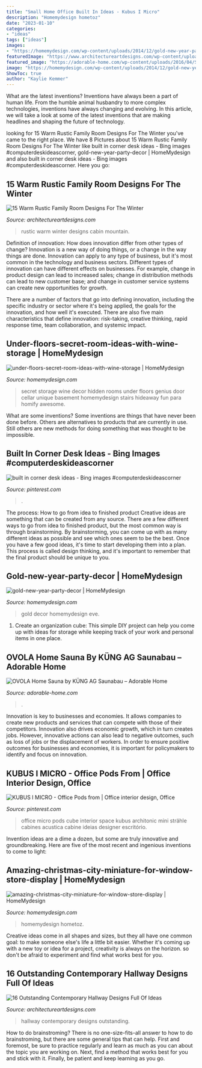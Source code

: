 ```yaml
---
title: "Small Home Office Built In Ideas - Kubus I Micro"
description: "Homemydesign hometoz"
date: "2023-01-10"
categories:
- "ideas"
tags: ["ideas"]
images:
- "https://homemydesign.com/wp-content/uploads/2014/12/gold-new-year-party-decor.jpg"
featuredImage: "https://www.architectureartdesigns.com/wp-content/uploads/2014/10/15-Warm-Rustic-Family-Room-Designs-For-The-Winter-12-630x883.jpg"
featured_image: "https://adorable-home.com/wp-content/uploads/2016/04/Swiss-home-sauna-Ovola-1024x639.jpg"
image: "https://homemydesign.com/wp-content/uploads/2014/12/gold-new-year-party-decor.jpg"
ShowToc: true
author: "Kaylie Kemmer"
---
```



What are the latest inventions?
Inventions have always been a part of human life. From the humble animal husbandry to more complex technologies, inventions have always changing and evolving. In this article, we will take a look at some of the latest inventions that are making headlines and shaping the future of technology.

	

		
looking for 15 Warm Rustic Family Room Designs For The Winter you've came to the right place. We have 8 Pictures about 15 Warm Rustic Family Room Designs For The Winter like built in corner desk ideas - Bing images #computerdeskideascorner, gold-new-year-party-decor | HomeMydesign and also built in corner desk ideas - Bing images #computerdeskideascorner. Here you go:
		
    
## 15 Warm Rustic Family Room Designs For The Winter

<img loading=lazy src="https://www.architectureartdesigns.com/wp-content/uploads/2014/10/15-Warm-Rustic-Family-Room-Designs-For-The-Winter-12-630x883.jpg" onerror="this.onerror=null;this.src='https://tse4.mm.bing.net/th?id=OIP.Itgj3dTGvYmXyyCREI6akQHaKY&amp;pid=15.1';" alt="15 Warm Rustic Family Room Designs For The Winter">

_Source: architectureartdesigns.com_

>rustic warm winter designs cabin mountain. 

	

Definition of innovation: How does innovation differ from other types of change?
Innovation is a new way of doing things, or a change in the way things are done. Innovation can apply to any type of business, but it's most common in the technology and business sectors.
Different types of innovation can have different effects on businesses. For example, change in product design can lead to increased sales; change in distribution methods can lead to new customer base; and change in customer service systems can create new opportunities for growth.

There are a number of factors that go into defining innovation, including the specific industry or sector where it's being applied, the goals for the innovation, and how well it's executed. There are also five main characteristics that define innovation: risk-taking, creative thinking, rapid response time, team collaboration, and systemic impact.

    
## Under-floors-secret-room-ideas-with-wine-storage | HomeMydesign

<img loading=lazy src="https://homemydesign.com/wp-content/uploads/2019/08/under-floors-secret-room-ideas-with-wine-storage.jpg" onerror="this.onerror=null;this.src='https://tse3.mm.bing.net/th?id=OIP.UUb3jVdYB0_8r-wJMo-3eAHaLF&amp;pid=15.1';" alt="under-floors-secret-room-ideas-with-wine-storage | HomeMydesign">

_Source: homemydesign.com_

>secret storage wine decor hidden rooms under floors genius door cellar unique basement homemydesign stairs hideaway fun para homify awesome. 

	

What are some inventions?
Some inventions are things that have never been done before. Others are alternatives to products that are currently in use. Still others are new methods for doing something that was thought to be impossible.

    
## Built In Corner Desk Ideas - Bing Images #computerdeskideascorner

<img loading=lazy src="https://i.pinimg.com/736x/5b/dc/9d/5bdc9d2c2285fc1c4eecd501340ded54.jpg" onerror="this.onerror=null;this.src='https://tse2.mm.bing.net/th?id=OIP.DQalchptMZ7VldWbkaXGigHaJ3&amp;pid=15.1';" alt="built in corner desk ideas - Bing images #computerdeskideascorner">

_Source: pinterest.com_

>. 

	

The process: How to go from idea to finished product
Creative ideas are something that can be created from any source. There are a few different ways to go from idea to finished product, but the most common way is through brainstorming. By brainstorming, you can come up with as many different ideas as possible and see which ones seem to be the best. Once you have a few good ideas, it's time to start developing them into a plan. This process is called design thinking, and it's important to remember that the final product should be unique to you.

    
## Gold-new-year-party-decor | HomeMydesign

<img loading=lazy src="https://homemydesign.com/wp-content/uploads/2014/12/gold-new-year-party-decor.jpg" onerror="this.onerror=null;this.src='https://tse4.mm.bing.net/th?id=OIP.wtkxnxxalpEnJKuCNiB5EgHaPE&amp;pid=15.1';" alt="gold-new-year-party-decor | HomeMydesign">

_Source: homemydesign.com_

>gold decor homemydesign eve. 

	

1. Create an organization cube: This simple DIY project can help you come up with ideas for storage while keeping track of your work and personal items in one place.

    
## OVOLA Home Sauna By KÜNG AG Saunabau – Adorable Home

<img loading=lazy src="https://adorable-home.com/wp-content/uploads/2016/04/Swiss-home-sauna-Ovola-1024x639.jpg" onerror="this.onerror=null;this.src='https://tse1.mm.bing.net/th?id=OIP.xESJt6r5GlxAso_M26O8wwHaEn&amp;pid=15.1';" alt="OVOLA Home Sauna by KÜNG AG Saunabau – Adorable Home">

_Source: adorable-home.com_

>. 

	

Innovation is key to businesses and economies. It allows companies to create new products and services that can compete with those of their competitors. Innovation also drives economic growth, which in turn creates jobs. However, innovative actions can also lead to negative outcomes, such as loss of jobs or the displacement of workers. In order to ensure positive outcomes for businesses and economies, it is important for policymakers to identify and focus on innovation.

    
## KUBUS I MICRO - Office Pods From | Office Interior Design, Office

<img loading=lazy src="https://i.pinimg.com/736x/91/e6/23/91e62336331f3b66d6ab8456a27a2059.jpg" onerror="this.onerror=null;this.src='https://tse3.mm.bing.net/th?id=OIP.c0Aq_p6NiWK9y52gaMmEiQHaLH&amp;pid=15.1';" alt="KUBUS I MICRO - Office Pods from | Office interior design, Office">

_Source: pinterest.com_

>office micro pods cube interior space kubus architonic mini strähle cabines acustica cabine ideias designer escritório. 

	

Invention ideas are a dime a dozen, but some are truly innovative and groundbreaking. Here are five of the most recent and ingenious inventions to come to light: 

    
## Amazing-christmas-city-miniature-for-window-store-display | HomeMydesign

<img loading=lazy src="https://homemydesign.com/wp-content/uploads/2019/12/amazing-christmas-city-miniature-for-window-store-display.jpg" onerror="this.onerror=null;this.src='https://tse1.mm.bing.net/th?id=OIP.USMqLFpr0huTTTyAxjNOGQHaKr&amp;pid=15.1';" alt="amazing-christmas-city-miniature-for-window-store-display | HomeMydesign">

_Source: homemydesign.com_

>homemydesign hometoz. 

	

Creative ideas come in all shapes and sizes, but they all have one common goal: to make someone else's life a little bit easier. Whether it's coming up with a new toy or idea for a project, creativity is always on the horizon. so don't be afraid to experiment and find what works best for you.

    
## 16 Outstanding Contemporary Hallway Designs Full Of Ideas

<img loading=lazy src="http://www.architectureartdesigns.com/wp-content/uploads/2017/05/16-Outstanding-Contemporary-Hallway-Designs-Full-Of-Ideas-3-630x925.jpg" onerror="this.onerror=null;this.src='https://tse3.mm.bing.net/th?id=OIP.VlvayWNxiV2JMW_QApjKoQHaK3&amp;pid=15.1';" alt="16 Outstanding Contemporary Hallway Designs Full Of Ideas">

_Source: architectureartdesigns.com_

>hallway contemporary designs outstanding. 

	

How to do brainstroming?
There is no one-size-fits-all answer to how to do brainstroming, but there are some general tips that can help. First and foremost, be sure to practice regularly and learn as much as you can about the topic you are working on. Next, find a method that works best for you and stick with it. Finally, be patient and keep learning as you go.

